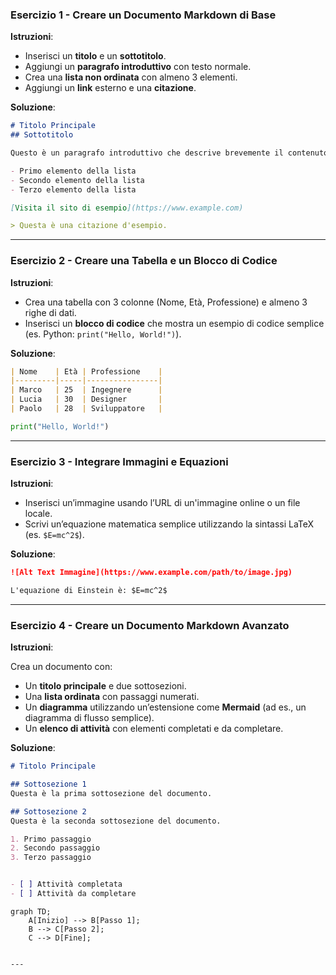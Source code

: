 ### Esercizio 1 - Creare un Documento Markdown di Base

**Istruzioni**:

- Inserisci un **titolo** e un **sottotitolo**.
- Aggiungi un **paragrafo introduttivo** con testo normale.
- Crea una **lista non ordinata** con almeno 3 elementi.
- Aggiungi un **link** esterno e una **citazione**.

**Soluzione**:

```markdown
# Titolo Principale
## Sottotitolo

Questo è un paragrafo introduttivo che descrive brevemente il contenuto del documento.

- Primo elemento della lista
- Secondo elemento della lista
- Terzo elemento della lista

[Visita il sito di esempio](https://www.example.com)

> Questa è una citazione d'esempio.
```

---

### Esercizio 2 - Creare una Tabella e un Blocco di Codice

**Istruzioni**:

- Crea una tabella con 3 colonne (Nome, Età, Professione) e almeno 3 righe di dati.
- Inserisci un **blocco di codice** che mostra un esempio di codice semplice (es. Python: `print("Hello, World!")`).

**Soluzione**:

```markdown
| Nome    | Età | Professione    |
|---------|-----|----------------|
| Marco   | 25  | Ingegnere      |
| Lucia   | 30  | Designer       |
| Paolo   | 28  | Sviluppatore   |
```

```python
print("Hello, World!")
```


---

### Esercizio 3 - Integrare Immagini e Equazioni

**Istruzioni**:

- Inserisci un’immagine usando l’URL di un'immagine online o un file locale.
- Scrivi un’equazione matematica semplice utilizzando la sintassi LaTeX (es. `$E=mc^2$`).

**Soluzione**:

```markdown
![Alt Text Immagine](https://www.example.com/path/to/image.jpg)

L'equazione di Einstein è: $E=mc^2$

```

---

### Esercizio 4 - Creare un Documento Markdown Avanzato

**Istruzioni**:

Crea un documento con:
  - Un **titolo principale** e due sottosezioni.
  - Una **lista ordinata** con passaggi numerati.
  - Un **diagramma** utilizzando un’estensione come **Mermaid** (ad es., un diagramma di flusso semplice).
  - Un **elenco di attività** con elementi completati e da completare.

**Soluzione**:

```markdown
# Titolo Principale

## Sottosezione 1
Questa è la prima sottosezione del documento.

## Sottosezione 2
Questa è la seconda sottosezione del documento.

1. Primo passaggio
2. Secondo passaggio
3. Terzo passaggio


- [ ] Attività completata
- [ ] Attività da completare
```

```mermaid
graph TD;
    A[Inizio] --> B[Passo 1];
    B --> C[Passo 2];
    C --> D[Fine];
```

```

---